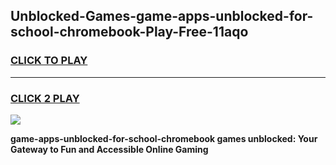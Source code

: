 
## Unblocked-Games-game-apps-unblocked-for-school-chromebook-Play-Free-11aqo
<h3>
<a href="https://premium76.site?title=game-apps-unblocked-for-school-chromebook&ref=09A">CLICK TO PLAY</a></h3>
<hr>

<h3>
<a href="https://premium76.site?title=game-apps-unblocked-for-school-chromebook&ref=09A">CLICK 2 PLAY</a>
  
</h3>

<a href="https://premium76.site?title=game-apps-unblocked-for-school-chromebook&ref=09A"><img src="https://clearcache.store/games.png"></a>


**game-apps-unblocked-for-school-chromebook games unblocked: Your Gateway to Fun and Accessible Online Gaming**
